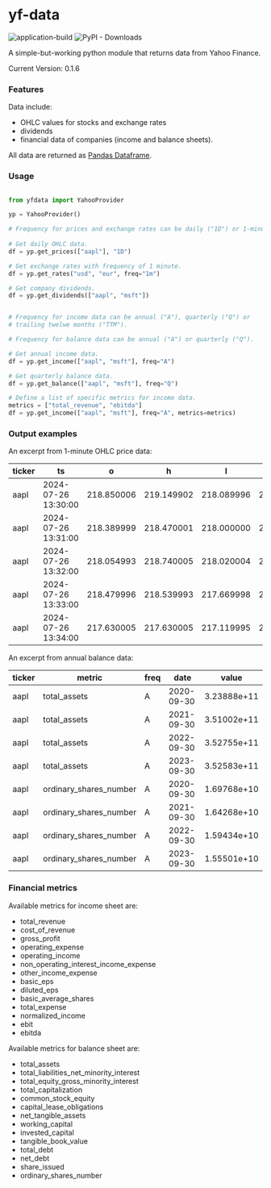 # yf-data

![application-build](https://github.com/caps6/yf-data/actions/workflows/python-build.yml/badge.svg)
![PyPI - Downloads](https://img.shields.io/pypi/dm/yfdata)

A simple-but-working python module that returns data from Yahoo Finance.

Current Version: 0.1.6


### Features

Data include:
- OHLC values for stocks and exchange rates
- dividends
- financial data of companies (income and balance sheets).

All data are returned as [Pandas Dataframe](https://pandas.pydata.org/docs/reference/api/pandas.DataFrame.html).

### Usage

```python

from yfdata import YahooProvider

yp = YahooProvider()

# Frequency for prices and exchange rates can be daily ("1D") or 1-minute ("1m").
 
# Get daily OHLC data.
df = yp.get_prices(["aapl"], "1D")

# Get exchange rates with frequency of 1 minute.
df = yp.get_rates("usd", "eur", freq="1m")

# Get company dividends.
df = yp.get_dividends(["aapl", "msft"])


# Frequency for income data can be annual ("A"), quarterly ("Q") or 
# trailing twelwe months ("TTM").

# Frequency for balance data can be annual ("A") or quarterly ("Q"). 

# Get annual income data.
df = yp.get_income(["aapl", "msft"], freq="A")

# Get quarterly balance data.
df = yp.get_balance(["aapl", "msft"], freq="Q")

# Define a list of specific metrics for income data.
metrics = ["total_revenue", "ebitda"]
df = yp.get_income(["aapl", "msft"], freq="A", metrics=metrics)

```

### Output examples

An excerpt from 1-minute OHLC price data:

| ticker | ts                  | o          | h          | l          | c          | v         |
|--------|---------------------|------------|------------|------------|------------|-----------|
| aapl   | 2024-07-26 13:30:00 | 218.850006 | 219.149902 | 218.089996 | 218.740005 | 1170434.0 |
| aapl   | 2024-07-26 13:31:00 | 218.389999 | 218.470001 | 218.000000 | 218.020004 | 382342.0  |
| aapl   | 2024-07-26 13:32:00 | 218.054993 | 218.740005 | 218.020004 | 218.481903 | 227239.0  |
| aapl   | 2024-07-26 13:33:00 | 218.479996 | 218.539993 | 217.669998 | 217.669998 | 263403.0  |
| aapl   | 2024-07-26 13:34:00 | 217.630005 | 217.630005 | 217.119995 | 217.160004 | 241679.0  |

An excerpt from annual balance data:

| ticker | metric                 | freq | date       | value       |
|--------|------------------------|------|------------|-------------|
| aapl   | total_assets           | A    | 2020-09-30 | 3.23888e+11 |
| aapl   | total_assets           | A    | 2021-09-30 | 3.51002e+11 |
| aapl   | total_assets           | A    | 2022-09-30 | 3.52755e+11 |
| aapl   | total_assets           | A    | 2023-09-30 | 3.52583e+11 |
| aapl   | ordinary_shares_number | A    | 2020-09-30 | 1.69768e+10 |
| aapl   | ordinary_shares_number | A    | 2021-09-30 | 1.64268e+10 |
| aapl   | ordinary_shares_number | A    | 2022-09-30 | 1.59434e+10 |
| aapl   | ordinary_shares_number | A    | 2023-09-30 | 1.55501e+10 |

### Financial metrics

Available metrics for income sheet are:
- total_revenue
- cost_of_revenue
- gross_profit
- operating_expense
- operating_income
- non_operating_interest_income_expense
- other_income_expense
- basic_eps
- diluted_eps
- basic_average_shares
- total_expense
- normalized_income
- ebit
- ebitda

Available metrics for balance sheet are:
- total_assets
- total_liabilities_net_minority_interest
- total_equity_gross_minority_interest
- total_capitalization
- common_stock_equity
- capital_lease_obligations
- net_tangible_assets
- working_capital
- invested_capital
- tangible_book_value
- total_debt
- net_debt
- share_issued
- ordinary_shares_number
